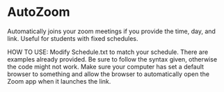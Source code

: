 # AutoZoom
Automatically joins your zoom meetings if you provide the time, day, and link. Useful for students with fixed schedules.

HOW TO USE:
Modify Schedule.txt to match your schedule. There are examples already provided. Be sure to follow the syntax given, otherwise the code might not work. Make sure your computer has set a default browser to something and allow the browser to automatically open the Zoom app when it launches the link.
